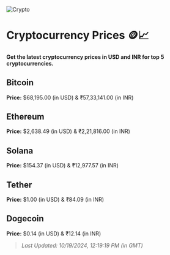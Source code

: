
![Crypto](https://www.techguide.com.au/wp-content/uploads/2020/11/crypto3.jpeg)

# Cryptocurrency Prices 🪙📈

#### Get the latest cryptocurrency prices in USD and INR for top 5 cryptocurrencies.

## Bitcoin

**Price:** $68,195.00 (in USD) & ₹57,33,141.00 (in INR)

## Ethereum

**Price:** $2,638.49 (in USD) & ₹2,21,816.00 (in INR)

## Solana

**Price:** $154.37 (in USD) & ₹12,977.57 (in INR)

## Tether

**Price:** $1.00 (in USD) & ₹84.09 (in INR)

## Dogecoin

**Price:** $0.14 (in USD) & ₹12.14 (in INR)

> _Last Updated: 10/19/2024, 12:19:19 PM (in GMT)_

